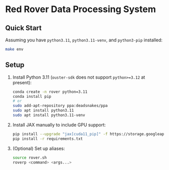 # Red Rover Data Processing System

## Quick Start

Assuming you have `python3.11`, `python3.11-venv`, and `python3-pip` installed:
```sh
make env
```

## Setup

1. Install Python 3.11 (`ouster-sdk` does not support `python>=3.12` at present):
    ```sh
    conda create -n rover python=3.11
    conda install pip
    # or
    sudo add-apt-repository ppa:deadsnakes/ppa
    sudo apt install python3.11
    sudo apt install python3.11-venv
    ```

2. Install JAX manually to include GPU support:
    ```sh
    pip install --upgrade "jax[cuda11_pip]" -f https://storage.googleapis.com/jax-releases/jax_cuda_releases.html
    pip install -r requirements.txt
    ```

3. (Optional) Set up aliases:
    ```sh
    source rover.sh
    roverp <command> <args...>
    ```
